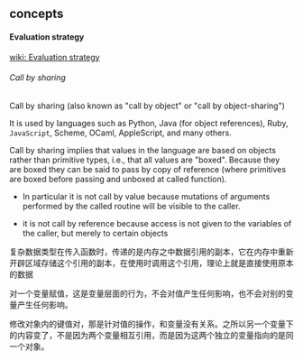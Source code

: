 ## concepts

#### Evaluation strategy

[wiki: Evaluation strategy](https://en.wikipedia.org/wiki/Evaluation_strategy#Call_by_sharing)

###### Call by sharing

Call by sharing (also known as "call by object" or "call by object-sharing")

It is used by languages such as Python, Java (for object references), Ruby, `JavaScript`, Scheme, OCaml, AppleScript, and many others.

Call by sharing implies that values in the language are based on objects rather than primitive types, i.e., that all values are "boxed". Because they are boxed they can be said to pass by copy of reference (where primitives are boxed before passing and unboxed at called function).

-   In particular it is not call by value because mutations of arguments performed by the called routine will be visible to the caller.

-   it is not call by reference because access is not given to the variables of the caller, but merely to certain objects

复杂数据类型在传入函数时，传递的是内存之中数据引用的副本，它在内存中重新开辟区域存储这个引用的副本，在使用时调用这个引用，理论上就是直接使用原本的数据

对一个变量赋值，这是变量层面的行为，不会对值产生任何影响，也不会对别的变量产生任何影响。

修改对象内的键值对，那是针对值的操作，和变量没有关系。之所以另一个变量下的内容变了，不是因为两个变量相互引用，而是因为这两个独立的变量指向的是同一个对象。
